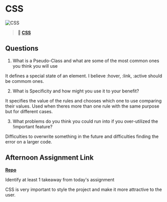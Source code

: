 # CSS

![CSS](https://bcw.blob.core.windows.net/public/cssUnit/1411879719053976)

> **📖 [CSS](https://codeworksacademy.com/fs-student-guide/resources/wk1/03-CSS)**

## Questions

1. What is a Pseudo-Class and what are some of the most common ones you think you will use

It defines a special state of an element. I believe :hover, :link, :active should be commom ones.

2. What is Specificity and how might you use it to your benefit?

It  specifies the value of the rules and chooses which one to use comparing  their values. Used when theres more than one rule with the same purpose but for different cases.

3. What problems do you think you could run into if you over-utilized the !important feature?

Difficulties to overwrite something in the future and difficulties finding the error on a larger code.

## Afternoon Assignment Link

**[Repo](https://github.com/JoaoLucasMelo/<ASSIGNMENT_REPO>)**

Identify at least 1 takeaway from today's assignment

CSS is very important to style the project and make it more attractive to the user.